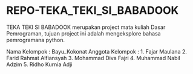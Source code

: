 # REPO-TEKA_TEKI_SI_BABADOOK
TEKA TEKI SI BABADOOK merupakan project mata kuliah Dasar Pemrograman, tujuan project ini adalah mengeksplore bahasa pemrogramana python.

Nama Kelompok : Bayu_Kokonat
Anggota Kelompok : 
    1. Fajar Maulana
    2. Farid Rahmat Alfiansyah
    3. Mohammad Diva Fajri
    4. Muhammad Nabil Adzim
    5. Ridho Kurnia Adji
